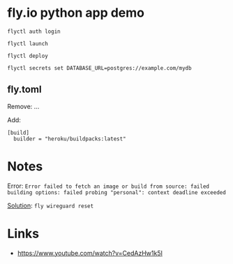 # fly.io python app demo

`flyctl auth login`

`flyctl launch`

`flyctl deploy`

`flyctl secrets set DATABASE_URL=postgres://example.com/mydb`

## fly.toml
Remove: ...

Add:

```
[build]
  builder = "heroku/buildpacks:latest"
```

# Notes

Error: `Error failed to fetch an image or build from source: failed building options: failed probing "personal": context deadline exceeded`

[Solution](https://community.fly.io/t/failed-to-fetch-an-image-or-build-from-source-failed-building-options-failed-probing-personal-context-deadline-exceeded/7140/7): `fly wireguard reset`


# Links
- https://www.youtube.com/watch?v=CedAzHw1k5I
